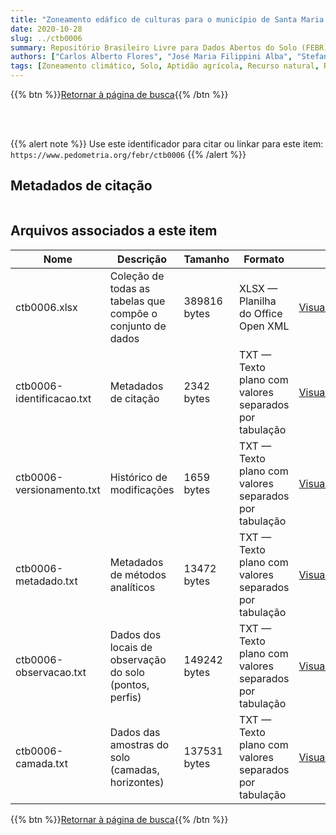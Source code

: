 ```yaml
---
title: "Zoneamento edáfico de culturas para o município de Santa Maria - RS, visando o ordenamento territorial"
date: 2020-10-28
slug: ../ctb0006
summary: Repositório Brasileiro Livre para Dados Abertos do Solo (FEBR) | A febre dos dados de solo no Brasil
authors: ["Carlos Alberto Flores", "José Maria Filippini Alba", "Stefan Domingues Nachtigall", "Henrique Noguez da Cunha", "Rodrigo Thiel Lopes", "Ricardo S. Diniz Dalmolin", "Fabricio de Araújo Pedron", "Jean Michel Moura Bueno", "Gabriel Antônio Deobald", "Pedro Paulo Ramos Ribeiro do Nascimento", "André Carnieletto Dotto", "João Pedro Moro Flores", "Emilio Buchanelli Bernich", "Matheus Ceron Lange"]
tags: [Zoneamento climático, Solo, Aptidão agrícola, Recurso natural, Rio Grande do Sul]
---
```


<style>
div.alert > div {
    font-size: 0.8rem;
}
</style>

{{% btn %}}<a href="/febr/buscar/">Retornar à página de busca</a>{{% /btn %}}

<br>
<br>

{{% alert note %}}
Use este identificador para citar ou linkar para este item: `https://www.pedometria.org/febr/ctb0006`
{{% /alert %}}

## Metadados de citação

<table>
<!-- Fonte: https://gist.github.com/jfreels/6814721 -->
<script src="https://d3js.org/d3.v3.min.js" charset="utf-8"></script>
<script type='text/javascript' src='/febr/buscar/script.js'></script>
<script type='text/javascript'>
  d3.tsv('ctb0006-identificacao.txt',function (data) {
    var columns = ['campo', 'valor']
    tabulate(data, columns)
  })
</script>
</table>

## Arquivos associados a este item

<table style="width:100%">
  <thead>
    <tr>
      <th>Nome</th>
      <th>Descrição</th>
      <th>Tamanho</th>
      <th>Formato</th>
      <th></th>
    </tr>
  </thead>
  <tbody>
    <tr>
      <td>ctb0006.xlsx</td>
      <td>Coleção de todas as tabelas que compõe o conjunto de dados</td>
      <td>389816 bytes</td>
      <td>XLSX — Planilha do Office Open XML</td>
      <td><a href="https://cloud.utfpr.edu.br/index.php/s/Df6dhfzYJ1DDeso/download?path=%2Fctb0006&files=ctb0006.xlsx" class="btn btn-primary btn-block" role="button">Visualizar/Abrir</a></td>
    </tr>
    <tr>
      <td>ctb0006-identificacao.txt</td>
      <td>Metadados de citação</td>
      <td>2342 bytes</td>
      <td>TXT — Texto plano com valores separados por tabulação</td>
      <td><a href="https://cloud.utfpr.edu.br/index.php/s/Df6dhfzYJ1DDeso/download?path=%2Fctb0006&files=ctb0006-identificacao.txt" class="btn btn-primary btn-block" role="button">Visualizar/Abrir</a></td>
    </tr>
    <tr>
      <td>ctb0006-versionamento.txt</td>
      <td>Histórico de modificações</td>
      <td>1659 bytes</td>
      <td>TXT — Texto plano com valores separados por tabulação</td>
      <td><a href="https://cloud.utfpr.edu.br/index.php/s/Df6dhfzYJ1DDeso/download?path=%2Fctb0006&files=ctb0006-versionamento.txt" class="btn btn-primary btn-block" role="button">Visualizar/Abrir</a></td>
    </tr>
    <tr>
      <td>ctb0006-metadado.txt</td>
      <td>Metadados de métodos analíticos</td>
      <td>13472 bytes</td>
      <td>TXT — Texto plano com valores separados por tabulação</td>
      <td><a href="https://cloud.utfpr.edu.br/index.php/s/Df6dhfzYJ1DDeso/download?path=%2Fctb0006&files=ctb0006-metadado.txt" class="btn btn-primary btn-block" role="button">Visualizar/Abrir</a></td>
    </tr>
    <tr>
      <td>ctb0006-observacao.txt</td>
      <td>Dados dos locais de observação do solo (pontos, perfis)</td>
      <td>149242 bytes</td>
      <td>TXT — Texto plano com valores separados por tabulação</td>
      <td><a href="https://cloud.utfpr.edu.br/index.php/s/Df6dhfzYJ1DDeso/download?path=%2Fctb0006&files=ctb0006-observacao.txt" class="btn btn-primary btn-block" role="button">Visualizar/Abrir</a></td>
    </tr>
    <tr>
      <td>ctb0006-camada.txt</td>
      <td>Dados das amostras do solo (camadas, horizontes)</td>
      <td>137531 bytes</td>
      <td>TXT — Texto plano com valores separados por tabulação</td>
      <td><a href="https://cloud.utfpr.edu.br/index.php/s/Df6dhfzYJ1DDeso/download?path=%2Fctb0006&files=ctb0006-camada.txt" class="btn btn-primary btn-block" role="button">Visualizar/Abrir</a></td>
    </tr>
  </tbody>
</table>

{{% btn %}}<a href="/febr/buscar/">Retornar à página de busca</a>{{% /btn %}}
